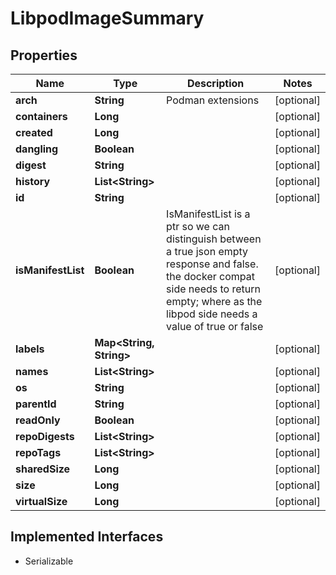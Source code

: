 

# LibpodImageSummary


## Properties

| Name | Type | Description | Notes |
|------------ | ------------- | ------------- | -------------|
|**arch** | **String** | Podman extensions |  [optional] |
|**containers** | **Long** |  |  [optional] |
|**created** | **Long** |  |  [optional] |
|**dangling** | **Boolean** |  |  [optional] |
|**digest** | **String** |  |  [optional] |
|**history** | **List&lt;String&gt;** |  |  [optional] |
|**id** | **String** |  |  [optional] |
|**isManifestList** | **Boolean** | IsManifestList is a ptr so we can distinguish between a true json empty response and false.  the docker compat side needs to return empty; where as the libpod side needs a value of true or false |  [optional] |
|**labels** | **Map&lt;String, String&gt;** |  |  [optional] |
|**names** | **List&lt;String&gt;** |  |  [optional] |
|**os** | **String** |  |  [optional] |
|**parentId** | **String** |  |  [optional] |
|**readOnly** | **Boolean** |  |  [optional] |
|**repoDigests** | **List&lt;String&gt;** |  |  [optional] |
|**repoTags** | **List&lt;String&gt;** |  |  [optional] |
|**sharedSize** | **Long** |  |  [optional] |
|**size** | **Long** |  |  [optional] |
|**virtualSize** | **Long** |  |  [optional] |


## Implemented Interfaces

* Serializable


